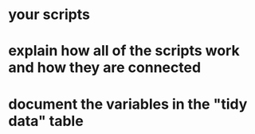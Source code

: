 # your scripts
# explain how all of the scripts work and how they are connected


# document the variables in the "tidy data" table

